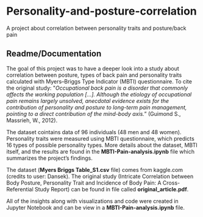# Personality-and-posture-correlation
A project about correlation between personality traits and posture/back pain

## Readme/Documentation

The goal of this project was to have a deeper look into a study about correlation between posture, types of back pain and personality traits calculated with Myers–Briggs Type Indicator (MBTI)  questionnaire. 
To cite the original study: "<em>Occupational back pain is a disorder that commonly affects the working population […]. Although the etiology of occupational pain remains largely unsolved, anecdotal evidence exists for the contribution of personality and posture to long-term pain management, pointing to a direct contribution of the mind-body axis.</em>” (Guimond S., Massrieh, W., 2012).

The dataset cointains data of 96 individuals (48 men and  48 women). Personality traits were measured using MBTI questionnaire, which predicts 16 types of possible personality types.
More details about the dataset, MBTI itself, and the results are found in the **MBTI-Pain-analysis.ipynb** file which summarizes the project’s findings.





The dataset (**Myers Briggs Table_S1.csv** file) comes from kaggle.com (credits to user: Dansek).
The original study (Intricate Correlation between Body Posture, Personality Trait and Incidence of Body Pain: A Cross-Referential Study Report)  can be found in file called **original_article.pdf**.


All of the insights along with visualizations and code were created in Jupyter Notebook and can be view in a **MBTI-Pain-analysis.ipynb** file. 
